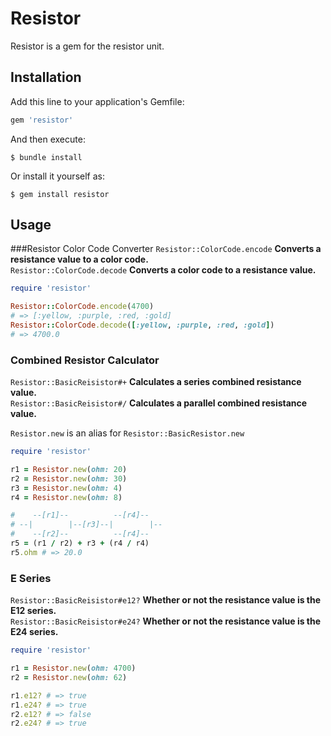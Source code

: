 # Resistor
Resistor is a gem for the resistor unit.  

## Installation

Add this line to your application's Gemfile:  

```ruby
gem 'resistor'
```

And then execute:  

    $ bundle install

Or install it yourself as:  

    $ gem install resistor

## Usage

###Resistor Color Code Converter
`Resistor::ColorCode.encode` **Converts a resistance value to a color code.**  
`Resistor::ColorCode.decode` **Converts a color code to a resistance value.**  

```ruby
require 'resistor'

Resistor::ColorCode.encode(4700)
# => [:yellow, :purple, :red, :gold]
Resistor::ColorCode.decode([:yellow, :purple, :red, :gold])
# => 4700.0
```

### Combined Resistor Calculator
`Resistor::BasicReisistor#+` **Calculates a series combined resistance value.**  
`Resistor::BasicReisistor#/` **Calculates a parallel combined resistance value.**  

`Resistor.new` is an alias for `Resistor::BasicResistor.new`

```ruby
require 'resistor'

r1 = Resistor.new(ohm: 20)
r2 = Resistor.new(ohm: 30)
r3 = Resistor.new(ohm: 4)
r4 = Resistor.new(ohm: 8)

#    --[r1]--          --[r4]--
# --|        |--[r3]--|        |--
#    --[r2]--          --[r4]--
r5 = (r1 / r2) + r3 + (r4 / r4)
r5.ohm # => 20.0
```

### E Series
`Resistor::BasicReisistor#e12?` **Whether or not the resistance value is the E12 series.**  
`Resistor::BasicReisistor#e24?` **Whether or not the resistance value is the E24 series.**  

```ruby
require 'resistor'

r1 = Resistor.new(ohm: 4700)
r2 = Resistor.new(ohm: 62)

r1.e12? # => true
r1.e24? # => true
r2.e12? # => false
r2.e24? # => true
```
